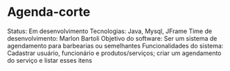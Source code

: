 # Agenda-corte
Status: Em desenvolvimento
Tecnologias: Java, Mysql, JFrame
Time de desenvolvimento: Marlon Bartoli
Objetivo do software: Ser um sistema de agendamento para barbearias ou semelhantes
Funcionalidades do sistema: Cadastrar usuário, funcionário e produtos/serviços; criar um agendamento do serviço e listar esses itens 
